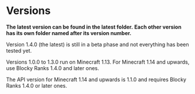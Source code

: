 # Versions

**The latest version can be found in the latest folder.**
**Each other version has its own folder named after its version number.**

Version 1.4.0 (the latest) is still in a beta phase and not everything has been tested yet.

Versions 1.0.0 to 1.3.0 run on Minecraft 1.13. For Minecraft 1.14 and upwards, 
use Blocky Ranks 1.4.0 and later ones. 

The API version for Minecraft 1.14 and upwards is 1.1.0 and requires Blocky Ranks 1.4.0 or later ones.
